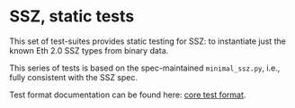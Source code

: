 # SSZ, static tests

This set of test-suites provides static testing for SSZ:
 to instantiate just the known Eth 2.0 SSZ types from binary data.

This series of tests is based on the spec-maintained `minimal_ssz.py`, i.e., fully consistent with the SSZ spec. 

Test format documentation can be found here: [core test format](./core.md).
